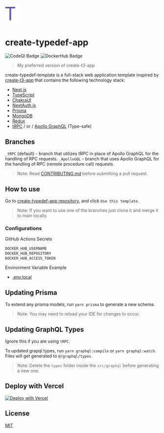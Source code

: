 <img src='./public/assets/images/logo.svg' alt='Next.js Template Logo' width='48px'/>

# create-typedef-app

![CodeQl Badge](https://github.com/stephenasuncionDEV/create-typedef-app/actions/workflows/codeql-analysis.yml/badge.svg) ![DockerHub Badge](https://github.com/stephenasuncionDEV/create-typedef-app/actions/workflows/docker-deployment.yml/badge.svg)

> My preferred version of create-t3-app

create-typedef-template is a full-stack web application template inspired by [create-t3-app](https://github.com/t3-oss/create-t3-app) that contains the following technology stack:

- [Next.js](https://nextjs.org/)
- [TypeScript](https://typescriptlang.org/)
- [ChakraUI](https://chakra-ui.com/)
- [NextAuth.js](https://next-auth.js.org/)
- [Prisma](https://www.prisma.io/)
- [MongoDB](https://www.mongodb.com/)
- [Redux](https://redux.js.org/)
- [tRPC](https://trpc.io/) / or / [Apollo GraphQL](https://www.apollographql.com/) (Type-safe)

## Branches

`_tRPC` (default) - branch that utilizes tRPC in place of Apollo GraphQL for the handling of RPC requests.
`_ApolloGQL` - branch that uses Apollo GraphQL for the handling of RPC (remote procedure call) requests.

> Note: Read [CONTRIBUTING.md](https://github.com/stephenasuncionDEV/create-typedef-app/blob/main/CONTRIBUTING.md) before submitting a pull request.

## How to use

Go to [create-typedef-app repository](https://github.com/stephenasuncionDEV/create-typedef-app), and click `Use this template`.

> Note: If you want to use one of the branches just clone it and merge it to main locally.

### Configurations

GitHub Actions Secrets

```
DOCKER_HUB_USERNAME
DOCKER_HUB_REPOSITORY
DOCKER_HUB_ACCESS_TOKEN
```

Environment Variable Example

- [.env.local](https://github.com/stephenasuncionDEV/create-typedef-app/blob/main/.env.local.example)

## Updating Prisma

To extend any prisma models, run `yarn prisma` to generate a new schema.

> Note: You may need to reload your IDE for changes to occur.

## Updating GraphQL Types

Ignore this if you are using `tRPC`.

To updated grapql types, run `yarn graphql:compile` or `yarn graphql:watch`. Files will get generated to `@/graphql/types`.

> Note: Delete the `types` folder inside the `src/graphql` before generating a new one.

## Deploy with Vercel

[![Deploy with Vercel](https://vercel.com/button)](https://vercel.com/new/clone?repository-url=https%3A%2F%2Fgithub.com%2FstephenasuncionDEV%2Fcreate-typedef-app&env=APP_NAME,SALT_KEY&envDescription=https%3A%2F%2Fgithub.com%2FstephenasuncionDEV%2Fcreate-typedef-app%2Fblob%2Fmain%2F.env.local.example&project-name=create-typedef-app&repo-name=create-typedef-app&demo-title=create-typedef-app&demo-description=A%20statically%20generated%20template%20for%20my%20go-to%20tech%20stack)

## License

[MIT](https://github.com/stephenasuncionDEV/create-typedef-app/blob/main/LICENSE)